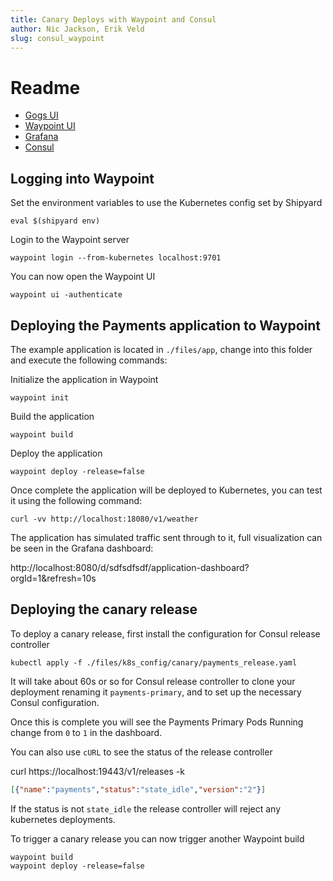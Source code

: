 ```yaml
---
title: Canary Deploys with Waypoint and Consul
author: Nic Jackson, Erik Veld
slug: consul_waypoint
---
```


# Readme

* [Gogs UI](https://localhost:3000)
* [Waypoint UI](https://localhost:9702)
* [Grafana](https://localhost:8080)
* [Consul](https://localhost:18500)

## Logging into Waypoint

Set the environment variables to use the Kubernetes config set by Shipyard

```shell
eval $(shipyard env)
```

Login to the Waypoint server

```shell
waypoint login --from-kubernetes localhost:9701
```

You can now open the Waypoint UI

```shell
waypoint ui -authenticate
```

## Deploying the Payments application to Waypoint

The example application is located in `./files/app`, change into this folder and execute the
following commands:

Initialize the application in Waypoint

```shell
waypoint init
```

Build the application

```shell
waypoint build
```

Deploy the application

```shell
waypoint deploy -release=false
```

Once complete the application will be deployed to Kubernetes, you can test it using
the following command:

```shell
curl -vv http://localhost:18080/v1/weather
```

The application has simulated traffic sent through to it, full visualization can
be seen in the Grafana dashboard:

http://localhost:8080/d/sdfsdfsdf/application-dashboard?orgId=1&refresh=10s

## Deploying the canary release

To deploy a canary release, first install the configuration for Consul release controller

```shell
kubectl apply -f ./files/k8s_config/canary/payments_release.yaml
```

It will take about 60s or so for Consul release controller to clone your deployment
renaming it `payments-primary`, and to set up the necessary Consul configuration.

Once this is complete you will see the Payments Primary Pods Running change from `0`
to `1` in the dashboard.

You can also use `cURL` to see the status of the release controller

curl https://localhost:19443/v1/releases -k

```json
[{"name":"payments","status":"state_idle","version":"2"}]
```

If the status is not `state_idle` the release controller will reject any kubernetes 
deployments.

To trigger a canary release you can now trigger another Waypoint build

```shell
waypoint build
waypoint deploy -release=false
```